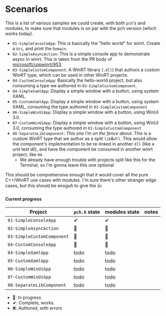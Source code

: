 # Scenarios


This is a list of various samples we could create, with both `pch`'s and modules, to make sure that modules is on par with the pch version (which works today). 


* `01-SimpleConsoleApp`: This is basically the "hello world" for winrt. Create a `Uri`, and print the `Domain`.
* `02-SimpleAsyncAction`: This is a simple console app to demonstrate async in winrt. This is taken from the PR body of [microsoft/cppwinrt/953].
* `03-SimpleCustomComponent`: A WinRT library (`.dll`) that authors a custom WinRT type, which can be used in other WinRT projects.
* `04-CustomConsoleApp`: Basically the hello-world project, but also consuming a type we authored in `03-SimpleCustomComponent`.
* `04-SimpleXamlApp`: Display a simple window with a button, using system XAML.
* `05-CustomXamlApp`: Display a simple window with a button, using system XAML, consuming the type authored in `03-SimpleCustomComponent`
* `06-SimpleWinUiApp`: Display a simple window with a button, using WinUI 3.0.
* `07-CustomWinUiApp`: Display a simple window with a button, using WinUI 3.0, consuming the type authored in `03-SimpleCustomComponent`
* `08-SeparateLibComponent`: _This one I'm on the fence about_. This is a custom WinRT type that we author as a split `lib`&`dll`. This would allow the component's implementation to be re-linked in another `dll` (like a unit test dll), and have the component be consumed in another winrt project, like `04`.
  - We already have enough trouble with projects split like this for the Terminal, so I'm gonna leave this one optional

This should be comprehensive enough that it would cover all the pure C++/WinRT use cases with modules. I'm sure there's other stranger edge cases, but this should be enoguh to give the 👍


#### Current progress

Project                    | `pch.h` state | modules state | notes
---------------------------|---------------|---------------|---------------
`01-SimpleConsoleApp`      | ✔ | ✔ |
`02-SimpleAsyncAction`     | 📝 | 📝 |
`03-SimpleCustomComponent` | 📝 | 📝 |
`04-CustomConsoleApp`      | 📝 | 📝 |
`04-SimpleXamlApp`         | todo | todo |
`05-CustomXamlApp`         | todo | todo |
`06-SimpleWinUiApp`        | todo | todo |
`07-CustomWinUiApp`        | todo | todo |
`08-SeparateLibComponent`  | todo | todo |

* 📝: In progress
* ✔: Complete, works.
* ❌: Authored, with errors

[microsoft/cppwinrt/953]: https://github.com/microsoft/cppwinrt/pull/953

